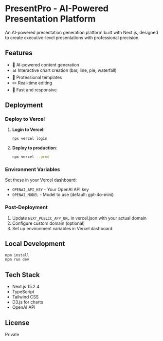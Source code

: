 # PresentPro - AI-Powered Presentation Platform

An AI-powered presentation generation platform built with Next.js, designed to create executive-level presentations with professional precision.

<!-- Latest: AI Proposal Generator with McKinsey-style PDFs -->

## Features

- 🤖 AI-powered content generation
- 📊 Interactive chart creation (bar, line, pie, waterfall)
- 🎨 Professional templates
- ✏️ Real-time editing
- 🚀 Fast and responsive

## Deployment

### Deploy to Vercel

1. **Login to Vercel**:
   ```bash
   npx vercel login
   ```

2. **Deploy to production**:
   ```bash
   npx vercel --prod
   ```

### Environment Variables

Set these in your Vercel dashboard:

- `OPENAI_API_KEY` - Your OpenAI API key
- `OPENAI_MODEL` - Model to use (default: gpt-4o-mini)

### Post-Deployment

1. Update `NEXT_PUBLIC_APP_URL` in vercel.json with your actual domain
2. Configure custom domain (optional)
3. Set up environment variables in Vercel dashboard

## Local Development

```bash
npm install
npm run dev
```

## Tech Stack

- Next.js 15.2.4
- TypeScript
- Tailwind CSS
- D3.js for charts
- OpenAI API

## License

Private